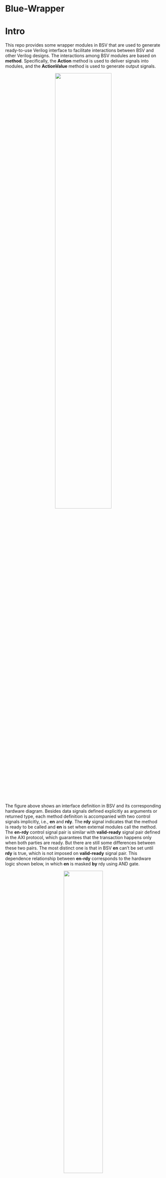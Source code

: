 # Blue-Wrapper

# Intro

This repo provides some wrapper modules in BSV that are used to generate ready-to-use Verilog interface to facilitate interactions between BSV and other Verilog designs. The interactions among BSV modules are based on **method**. Specifically, the **Action** method is used to deliver signals into modules, and the **ActionValue** method is used to generate output signals.

<div align=center><img src="./img/interface.png" width="60%"></div>

The figure above shows an interface definition in BSV and its corresponding hardware diagram. Besides data signals defined explicitly as arguments or returned type, each method definition is accompanied with two control signals implicitly, i.e., **en** and **rdy**. The **rdy** signal indicates that the method is ready to be called and **en** is set when external modules call the method. The **en-rdy** control signal pair is similar with **valid-ready** signal pair defined in the AXI protocol, which guarantees that the transaction happens only when both parties are ready. But there are still some differences between these two pairs. The most distinct one is that in BSV **en** can’t be set until **rdy** is true, which is not imposed on **valid-ready** signal pair. This dependence relationship between **en-rdy** corresponds to the hardware logic shown below, in which **en** is masked **by** rdy using AND gate.

<div align=center><img src="./img/en-rdy.png" width="50%"></div>

Due to the dependence between **rdy** and **en**, it’s error-prone to interact Verilog codes generated from BSV with other hand-written Verilog modules which may not abide this dependence. In other words, we need an extra wrapper module which implements the same hardware logic as the figure above. 

Except for dealing with the dependence relationship mentioned above, the wrapper module may also need to parse signals if they are encapsulated into a **struct** in ****BSV**.** For example, if we want to wrap our BSV module with standard Axi-Stream interface, we can define a struct as follows first:

```verilog
typedef struct {
    Bit#(TMul#(keepWidth, 8)) tData;
    Bit#(keepWidth) tKeep;
    Bit#(usrWidth) tUser;
    Bool tLast;
} AxiStream#(numeric type keepWidth, numeric type usrWidth) deriving(Bits);
```

And then the **interface** for the module is defined as follows:

```verilog
interface AxiStreamExample;
    interface Put#(AxiStream#(8, 1)) axiStreamSlave;
    interface Get#(AxiStream#(8, 1)) axiStreamMaster;
endinterface
```

The Verilog interface generated from BSV codes above is as follows, in which all fields defined in the **AxiStream** struct are packed into one signal, i.e. **axiStreamSlave_put** and **axiStreamMaster_get**.

```verilog
module mkAxiStreamExample( 
CLK,
RST_N,

axiStreamSlave_put,
EN_axiStreamSlave_put,
RDY_axiStreamSlave_put,

EN_axiStreamMaster_get,
axiStreamMaster_get, 
RDY_axiStreamMaster_get
);
```

An extra Verilog module is needed to wrap the generated module above if we want to interact it with other Verilog designs. The module mainly accomplish two things: 1) parse each field from the packed signal and 2) convert en-rdy to valid-ready.

```verilog
module mkAxiStreamExampleWrapper(
    input clk,
    input reset_n,
    
    input  s_axis_tvalid,
    output s_axis_tready,
    input  s_axis_tlast,
    input  s_axis_tuser,
    input [63:0] s_axis_tdata,
    input [ 7:0] s_axis_tkeep,
    
    output m_axis_tvalid,
    input  m_axis_tready,
    output m_axis_tlast,
    output m_axis_tuser,
    output [63:0] m_axis_tdata,
		output [ 7:0] m_axis_tkeep,
);

mkAxiStreamExample axiStreamExampleInst(
		.CLK   (    clk),
    .RST_N (reset_n),

    .EN_axiStreamSlave_put (s_axis_tvalid & s_axis_tready),
    .RDY_axiStreamSlave_put (s_axis_tready),
    .axiStreamIn_put (
				{
						s_axis_tdata,
            s_axis_tkeep,
            s_axis_tuser,
            s_axis_tlast
				}
     ),

    .EN_axiStreamMaster_get  (m_axis_tvalid & m_axis_tready),
    .RDY_axiStreamMaster_get (m_axis_tvalid),
    .axiStreamMaster_get (
				{
						m_axis_tdata,
            m_axis_tkeep,
            m_axis_tuser,
            m_axis_tlast
				}
     )
 );
endmodule
```

Although the wrapper module above works, it has some drawbacks which reduce the maintainability of the project. The way to parse the packed signal is related with the definition of the struct and if the content of struct is changed, the wrapper module also needs to change correspondingly. And it's also error-prone to handle interaction between **en-rdy** signals and **valid-ready** signals manually. What this repo does is exactly to implement this Verilog wrapper in BSV so that codes generated from BSV can interact with other hand-written Verilog modules directly.

# Methodology

## Import valid-ready pair into BSV

To implement the wrapper module, we first need to define valid and ready signals explicitly so that they can be manipulated in BSV. There are always two parties in the **valid-ready** based transactions, one is called master and the other one is called slave. The master drive the valid signal and data to slave and the slave drives the ready signal back to master to indicate that it’s ready to receive. A transaction is completed successfully only when both valid and ready are true. Interfaces defined below are used to generate valid-ready based Verilog interface and we can manipulate valid and ready signals by defining corresponding methods.

```verilog
(* always_ready, always_enabled *)
interface RawBusMaster#(type dType);
    (* result = "data" *) method dType  data;
    (* result = "valid"*) method Bool   valid;
    (* prefix = "" *) method Action ready((* port = "ready" *) Bool rdy);
endinterface

(* always_ready, always_enabled *)
interface RawBusSlave#(type dType);
    (* prefix = "" *) method Action validData(
        (* port = "valid"   *) Bool valid,
        (* port = "data"    *) dType data
    );
    (* result = "ready" *) method Bool ready;
endinterface
```

 The compiler attributes, “always_ready” and “always_enabled”, eliminate implicit en-rdy signal pair for each method. And we can specify the name of each signal in the generated Verilog by setting “result” attribute of output methods and “port” attribute of each input arguments. 

## Conversion between valid-ready and en-rdy

 In BSV,  the master corresponds to **Get** interface and the slave corresponds to **Put** interface. Besides, we also define **PipeOut** and **PipeIn** for master and slave respectively in this repo. These two interfaces are exactly defined by halving the **FIFOF** interface. Compared to **Get** and **Put**, **PipeIn** and **PipeOut** are ****more convenient to implement this conversion because we can access **rdy** signals of **enq** and **deq** methods ****through **notFull** and **notEmpty**. The declaration of **PipeIn** and **PipeOut** are as follows:

```verilog
interface PipeIn#(type dType);
    method Action enq(dType data);
    method Bool   notFull();
endinterface

interface PipeOut#(type dType);
    method dType  first();
    method Action deq();
    method Bool   notEmpty();
endinterface
```

Specifically, the conversion between **en-rdy** and **valid-ready** can be implemented in two different ways. One way is to implement **RawBusMaster** interface by invoking methods of **PipeOut** and implement **RawBusSlave** by invoking **PipeIn**. Take master for example, a module named **mkPipeOutToRawBusMaster** is defined to complete the conversion. The module takes **PipeOut** interface which is guarded by en-rdy as an argument and returns **RawBusMaster** interface which generates valid-ready based Verilog interface. Because the method invocation in BSV abides the relationship between **en** and **rdy**, so we don’t have to do anything else to guarantee that **en** only be set when **rdy** is true.

```verilog
module mkPipeOutToRawBusMaster#(PipeOut#(dType) pipe)(RawBusMaster#(dType)) provisos(Bits#(dType, dSz));
    RWire#(dType) dataW <- mkRWire;
    Wire#(Bool) readyW <- mkBypassWire;

    rule passWire if (pipe.notEmpty);
        dataW.wset(pipe.first);
    endrule

    rule passReady if (readyW);
        pipe.deq;
    endrule

    method Bool valid = pipe.notEmpty;
    method dType data = fromMaybe(?, dataW.wget);
    method Action ready(Bool rdy);
        readyW <= rdy;
    endmethod
endmodule
```

For slave, we can also implement the conversion using the same way in **mkPipeInToSlave** module. 

Another way to implement conversion between **en-rdy** and **valid-ready** is to wrap **RawBusMaster** with **PipeIn** interface and **RawBusSlave** with **PipeOut** interface. And then for other BSV modules, thay can invoke the **enq** of **PipeIn** to ****send data out and invoke **deq** and **first** of **PipeOut** to fetch data in. Taking master for example, the conversion can be implemented as follows. First, we define **RawBusMasterToPipeIn** interface which contains a **RawBusMaster** interface that generates valid-ready based Verilog interface and **PipeIn** interface which is invoked by other BSV modules to send data out through **RawBusMaster**. When implementing the **PipeIn** interface, **enq** method needs to be guarded by ready signal driven from the slave.

```verilog
interface RawBusMasterToPipeIn#(type dType);
    interface RawBusMaster#(dType) rawBus;
    interface PipeIn#(dType) pipe;
endinterface

module mkRawBusMasterToPipeIn(RawBusMasterToPipeIn#(dType)) provisos(Bits#(dType, dSz));
    RWire#(dType) validData <- mkRWire;
    Wire#(Bool) readyW <- mkBypassWire;

    interface RawBusMaster rawBus;
        method Bool valid = isValid(validData.wget);
        method dType data = fromMaybe(?, validData.wget);
        method Action ready(Bool rdy);
            readyW <= rdy;
        endmethod
    endinterface

    interface PipeIn pipe;
        method Bool notFull = readyW;
        method Action enq(dType data) if (readyW);
            validData.wset(data);
        endmethod
    endinterface
endmodule
```

## DeadLock Consideration

To avoid the deadlock between master and slave, it’s stated that the master can’t wait until ready is asserted before asserting valid in the document of AXI protocol. But it’ allowed that the slave can wait until valid is asserted before asserting ready. 

When wrapping the **RawBusMaster** with **PipeIn** interface, we have to guard the **enq** method with the ready signal from slave. This implementation implies that valid can’t be set until ready is true, which is not allowed in the AXI protocol. So when using **mkRawBusMasterToPipeIn** module, to avoid deadlock, it should be guaranteed that the slaver don’t wait to assert ready until valid from master rises. The same thing should be noted when using **mkRawBusMasterToPut** module provided in this repo, which wraps **RawBusMaster** with **Get** interface.

## Signal Parser

After completing bus conversion, we have interface **RawBusMaster#(type dType)** and **RawBusMaster#(type dType)** which will generate valid-ready guarded Verilog interface. However, if the **dType** is a user-defined **struct**, the generated Verilog will packed all fields of the **struct** into one signal. So we still have to parse each field of the struct into individual signals to generate a ready-to-use Verilog interface. 

In this repo, we have provided interfaces which is used to generate standard Axi-Stream, Axi4-Lite and Axi4 Verilog interfaces and their corresponding signal parsers. Taking Axi-Stream master for example, the raw interface definition and its parser function are as follows:

```verilog
typedef struct {
    Bit#(TMul#(keepWidth, BYTE_WIDTH)) tData;
    Bit#(keepWidth) tKeep;
    Bool tLast;
    Bit#(usrWidth) tUser;
} AxiStream#(numeric type keepWidth, numeric type usrWidth) deriving(Bits, FShow);

(*always_ready, always_enabled*)
interface RawAxiStreamMaster#(numeric type keepWidth, numeric type usrWidth);
    (* result = "tvalid" *) method Bool tValid;
    (* result = "tdata"  *) method Bit#(TMul#(keepWidth, BYTE_WIDTH)) tData;
    (* result = "tkeep"  *) method Bit#(keepWidth) tKeep;
    (* result = "tlast"  *) method Bool tLast;
    (* result = "tuser"  *) method Bit#(usrWidth) tUser;
    (* always_enabled, prefix = "" *) method Action tReady((* port="tready" *) Bool ready);
endinterface

function RawAxiStreamMaster#(keepWidth, usrWidth) convertRawBusToRawAxiStreamMaster(
    RawBusMaster#(AxiStream#(keepWidth, usrWidth)) rawBus
);
    return (
        interface RawAxiStreamMaster;
            method Bool tValid = rawBus.valid;
            method Bit#(TMul#(keepWidth, BYTE_WIDTH)) tData = rawBus.data.tData;
            method Bit#(keepWidth) tKeep = rawBus.data.tKeep;
            method Bool tLast = rawBus.data.tLast;
            method Bit#(usrWidth) tUser = rawBus.data.tUser;
            method Action tReady(Bool rdy);
                rawBus.ready(rdy);
            endmethod
        endinterface
    );
endfunction
```

# API

## SemiFifo Package

### Description

The SemiFifo package defines **PipeOut** and **PipeIn** interfaces and some other conversion functions related with them.

### Interfaces

- **PipeOut** interface ****corresponds to ****the deq side of **FIFOF:**

```verilog
interface PipeOut#(type dType);
    method dType  first();
    method Action deq();
    method Bool   notEmpty();
endinterface
```

- **PipeIn** interface corresponds to the enq side of **FIFOF**:

```verilog
interface PipeIn#(type dType);
    method Action enq(dType data);
    method Bool   notFull();
endinterface
```

### Functions

| Name | Input Type | Return Type | Description |
| --- | --- | --- | --- |
| convertFifoToPipeOut | FIFOF | PipeOut | extract methods of PipeOut from FIFOF |
| convertFifoToPipeIn | FIFOF | PipeOut | extract methods of PipeIn from FIFOF |

## BusConversion Package

### Description

This package defines interfaces which generate valid-ready based Verilog interfaces and some modules that implement the conversion between **valid-ready** and **en-rdy**.

### Interfaces

- **RawBusMaster** generates the master side Verilog interface that drives valid and data to slave and receives ready from slave.

```verilog
(* always_ready, always_enabled *)
interface RawBusMaster#(type dType);
    (* result = "data" *) method dType  data;
    (* result = "valid"*) method Bool   valid;
    (* prefix = "" *) method Action ready((* port = "ready" *) Bool rdy);
endinterface
```

- **RawBusSlave** generates the slave side Verilog interface that receives valid and data from master, and drives ready to master.

```verilog
(* always_ready, always_enabled *)
interface RawBusSlave#(type dType);
    (* prefix = "" *) method Action validData(
        (* port = "valid"   *) Bool valid,
        (* port = "data"    *) dType data
    );
    (* result = "ready" *) method Bool ready;
endinterface
```

- **RawBusMasterToPipeIn** interface consists of two sub-interfaces, including **RawBusMaster** which ****generates valid-ready Verilog interface and **PipeIn** interface which wraps **RawBusMaster** so that it can be invoked by other BSV modules.

```verilog
interface RawBusMasterToPipeIn#(type dType);
    interface RawBusMaster#(dType) rawBus;
    interface PipeIn#(dType) pipe;
endinterface
```

- **RawBusSlaveToPipeOut** interface consists of two sub-interfaces, including **RawBusSlave** which ****generates valid-ready Verilog interface and **PipeOut** interface which wraps **RawBusSlave** so that it can be invoked by other BSV modules.

```verilog
interface RawBusSlaveToPipeOut#(type dType);
    interface RawBusSlave#(dType) rawBus;
    interface PipeOut#(dType) pipe;
endinterface
```

- **RawBusMasterToPut** interface is similar to **RawBusMasterToPipeIn**, which ****replaces **PipeIn** with **Put** interface .
- **RawBusSlaveToGet** interface corresponds to **RawBusMasterToPipeOut** and  ****it replaces **PipeOut** with **Get** interface**.**

### Modules

| Name | Input Argument | Returned Interface | Description |
| --- | --- | --- | --- |
| mkPipeOutToRawBusMaster | PipeOut#(dType) | RawBusMaster#(dType) | convert PipeOut to RawBusMaster |
| mkPipeInToRawBusSlave | PipeIn#(dType) | RawBusSlave#(dType) | convert PipeIn to RawBusSlave |
| mkGetToRawBusMaster | Get#(dType) | RawBusMaster#(dType) | convert Get to RawBusMaster |
| mkPutToRawBusSlave | Put#(dType) | RawBusSlave#(dType) | convert Put to RawBusSlave |
| mkRawBusMasterToPipeIn | / | RawBusMasterToPipeIn#(dType) | wrap RawBusMaster as PipeIn |
| mkRawBusSlaveToPipeOut | / | RawBusSlaveToPipeOut#(dType) | wrap RawBusSlave as PipeOut |
| mkRawBusMasterToPut | / | RawBusMasterToPut#(dType) | wrap RawBusMaster as Put |
| mkRawBusSlaveToGet | / | RawBusSlaveToGet#(dType) | wrap RawBusSlave as Get |

## AxiStreamTypes Package

### Description

This package defines **AxiStream** struct that encapsulates signals listed in the Axi-Stream protocol and interfaces that are used to generate standard Axi-Stream Verilog interface. Besides, some parser functions are also provided to extract each field in **AxiStream** struct to individual signals.

### Structs

- AxiStream encapsulates signals defined in the standard Axi-Stream protocol. The widths of tdata and tuser signals are configurable.

```verilog
typedef struct {
    Bit#(TMul#(keepWidth, BYTE_WIDTH)) tData;
    Bit#(keepWidth) tKeep;
    Bool tLast;
    Bit#(usrWidth) tUser;
} AxiStream#(numeric type keepWidth, numeric type usrWidth) deriving(Bits, FShow);
```

### Interfaces

- **RawAxiStreamMaster** interface generates the Verilog interface of the master side in Axi-Stream protocol.
- **RawAxiStreamSlave** interface generates the Verilog interface of the slave side in Axi-Stream protocol.
- **RawAxiStreamMasterToPipeIn** interface consists of two sub-interfaces, including **RawAxiStreamMaster** and **PipeIn#(AxiStream)** used to wrap the previous one.
- **RawAxiStreamSlaveToPipeOut** interface consists of two sub-interfaces, including **RawAxiStreamSlave** and **PipeOut#(AxiStream)** used to wrap the previous one.
- RawAxiStreamMasterToPut interface is similar to Raw
- RawAxiStreamSlaveToGet

### Functions

- **convertRawBusToRawAxiStreamMaster** function takes in a parameter of RawBusMaster#(AxiStream) and return RawAxiStreamMaster interface. The main thing this function completes is to parse each field in AxiStream struct and connect to its corresponding signal in RawAxiStreamMaster interface.
- **convertRawBusToRawAxiStreamSlave** fucntion implements the same functionality as convertRawBusToRawAxiStreamMaster but it is applied on the slave side.

### Modules

| Name | Input Argument | Returned Interface | Description |
| --- | --- | --- | --- |
| mkPipeOutToRawAxiStreamMaster | PipeOut#(AxiStream) | RawAxiStreamMaster | convert PipeOut#(AxiStream) to RawAxiStreamMaster |
| mkPipeInToRawAxiStreamSlave | PipeIn#(AxiStream) | RawAxiStreamSlave | convert PipeIn#(AxiStream) to RawAxiStreamSlave |
| mkGetToRawAxiStreamMaster | Get#(AxiStream) | RawAxiStreamMaster | convert Get#(AxiStream) to RawAxiStreamMaster |
| mkPutToRawAxiStreamSlave | Put#(AxiStream) | RawAxiStreamSlave | convert Put#(AxiStream) to RawAxiStreamSlave |
| mkRawAxiStreamMasterToPipeIn | / | RawAxiStreamMasterToPipeIn | wrap RawAxiStreamMaster as PipeIn#(AxiStream) |
| mkRawAxiStreamSlaveToPipeOut | / | RawAxiStreamSlaveToPipeOut | wrap RawAxiStreamSlave as PipeOut#(AxiStream) |
| mkRawAxiStreamMasterToPut | / | RawAxiStreamMasterToPut | wrap RawAxiStreamMaster as Put#(AxiStream) |
| mkRawAxiStreamSlaveToGet | / | RawAxiStreamSlaveToGet | wrap RawAxiStreamSlave as Get#(AxiStream) |

## Axi4LiteTypes Package

### Description

This package provides **struct**s that encapsulate signals defined in Axi4-Lite protocol and **interface**s that are used to generate standard Axi4-Lite Verilog interfaces. Besides some parser functions are implemented to parse each field of **struct**s into individual signals.

### Structs

- **Axi4LiteWrAddr** struct encapsulates signals listed in the write address channel of Axi4-Lite protocol.
- **Axi4LiteWrData** struct encapsulates signals listed in the write data channel of Axi4-Lite protocol.
- **Axi4LiteRdAddr** struct encapsulates signals listed in the read address channel of Axi4-Lite protocol.
- **Axi4LiteRdData** struct encapsulates signals listed in the read data channel of Axi4-Lite protocol.

For Axi4-Lite protocol, the write response channel consists of only one signal so it’s defined as Bit#(AXI4_RESP_WIDTH) with type name **Axi4LiteWrResp.**

### Interfaces

- **RawAxi4LiteWrMaster** interface is used to generate Verilog interface containing all signals listed in the write address, write data and write response channels for the master side.
- **RawAxi4LiteRdMaster** interface is used to generate Verilog interface containing all signals listed in the read address, read data channels for the master side.
- **RawAxi4LiteWrSlave** and **RawAxi4LiteRdSlave** are similar to two interfaces but is implemented for the slave side.
- **RawAxi4LiteMaster** interface is used to generate Verilog interface containing all signals listed in Axi4-Lite interfaces and it consists of two sub-interfaces including **RawAxi4LiteWrMaster** and **RawAxi4LiteRdMaster**.
- **RawAxi4LiteSlave** interface is similar to **RawAxi4LiteMaster** but is used generate Verilog interface for the slave side.

### Functions

| Name | Description |
| --- | --- |
| parseRawBusToRawAxi4LiteWrMaster | Extract fields in the Axi4LiteWrAddr, Axi4LiteWrData and Axi4LiteWrResp structs to individual signals for the master |
| parseRawBusToRawAxi4LiteRdMaster | Extract fields in the Axi4LiteRdAddr and Axi4LiteRdData structs to individual signals for the master |
| parseRawBusToRawAxi4LiteWrSlave | Extract fields in the Axi4LiteWrAddr, Axi4LiteWrData and Axi4LiteWrResp structs to individual signals for the slave |
| parseRawBusToRawAxi4LiteWrSlave | Extract fields in the Axi4LiteRdAddr and Axi4LiteRdData structs to individual signals for the slave |

## Axi4Types Package

This package can be perceived as an augmented version of **Axi4LiteTypes** package, providing similar structs, interfaces and functions for Axi4 protocol that has more sophisticated signals than Axi4-Lite.

# Links

The implementation of this repo has referred to some other open-source codes. And their links are listed as follows:

Flute: [https://github.com/bluespec/Flute/tree/master/src_Testbench/Fabrics/AXI4_Lite](https://github.com/bluespec/Flute/tree/master/src_Testbench/Fabrics/AXI4_Lite)

Blue-AXI: [https://github.com/esa-tu-darmstadt/BlueAXI](https://github.com/esa-tu-darmstadt/BlueAXI)

bsc-contrib: [https://github.com/B-Lang-org/bsc-contrib/tree/main](https://github.com/B-Lang-org/bsc-contrib/tree/main)